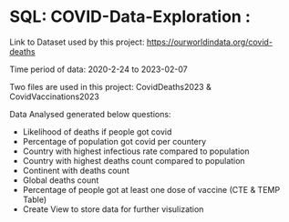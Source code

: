 # SQL: COVID-Data-Exploration : 

Link to Dataset used by this project: https://ourworldindata.org/covid-deaths

Time period of data: 2020-2-24 to 2023-02-07

Two files are used in this project: CovidDeaths2023 & CovidVaccinations2023

Data Analysed generated below questions:

- Likelihood of deaths if people got covid
- Percentage of population got covid per countery
- Country with highest infectious rate compared to population
- Country with highest deaths count compared to population
- Continent with deaths count
- Global deaths count
- Percentage of people got at least one dose of vaccine (CTE & TEMP Table)
- Create View to store data for further visulization

